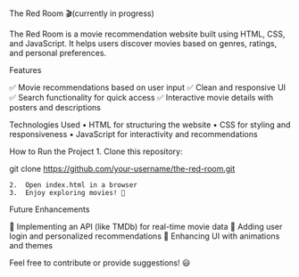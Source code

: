 The Red Room 🎬(currently in progress)

The Red Room is a movie recommendation website built using HTML, CSS, and JavaScript. It helps users discover movies based on genres, ratings, and personal preferences.

Features

✅ Movie recommendations based on user input
✅ Clean and responsive UI
✅ Search functionality for quick access
✅ Interactive movie details with posters and descriptions

Technologies Used
	•	HTML for structuring the website
	•	CSS for styling and responsiveness
	•	JavaScript for interactivity and recommendations

How to Run the Project
	1.	Clone this repository:

git clone https://github.com/your-username/the-red-room.git


	2.	Open index.html in a browser
	3.	Enjoy exploring movies! 🎥

Future Enhancements

🚀 Implementing an API (like TMDb) for real-time movie data
🚀 Adding user login and personalized recommendations
🚀 Enhancing UI with animations and themes

Feel free to contribute or provide suggestions! 😃
